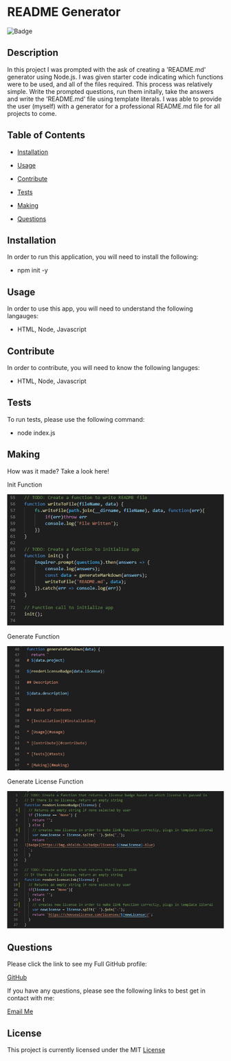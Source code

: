 
# README Generator


![Badge](https://img.shields.io/badge/license-MIT-blue)
  

## Description

In this project I was prompted with the ask of creating a 'README.md' generator using Node.js. I was given starter code indicating which functions were to be used, and all of the files required. This process was relatively simple. Write the prompted questions, run them initally, take the answers and write the 'README.md' file using template literals. I was able to provide the user (myself) with a generator for a professional README.md file for all projects to come.


## Table of Contents

* [Installation](#installation)

* [Usage](#usage)

* [Contribute](#contribute)

* [Tests](#tests)

* [Making](#making)

* [Questions](#questions)


## Installation

In order to run this application, you will need to install the following:

  - npm init -y

## Usage

In order to use this app, you will need to understand the following langauges:

  - HTML, Node, Javascript

## Contribute 
    
In order to contribute, you will need to know the following languges:
    
  - HTML, Node, Javascript

## Tests

To run tests, please use the following command:

  - node index.js


## Making

How was it made? Take a look here!

Init Function

![Code-Snippet](images/initsnippet.PNG)

Generate Function

![Code-Snippet](images/generatesnippet.PNG)

Generate License Function

![Code-Snippet](images/licensesnippet.PNG)

## Questions

Please click the link to see my Full GitHub profile:

[GitHub](https://github.com/dnovelli1)

If you have any questions, please see the following links to best get in contact with me:

[Email Me](jakenovelli11@gmail.com)



## License

This project is currently licensed under the MIT [License](https://choosealicense.com/licenses/mit/)
  

